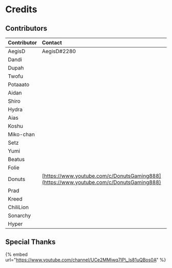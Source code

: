 # Credits

## Contributors

| Contributor | Contact |
| :--- | :--- |
| AegisD | AegisD\#2280 |
| Dandi |  |
| Dupah |  |
| Twofu |  |
| Potaaato |  |
| Aidan |  |
| Shiro |  |
| Hydra |  |
| Aias |  |
| Koshu |  |
| Miko-chan |  |
| Setz |  |
| Yumi |  |
| Beatus |  |
| Folie |  |
| Donuts | [https://www.youtube.com/c/DonutsGaming888](https://www.youtube.com/c/DonutsGaming888) |
| Prad |  |
| Kreed |  |
| ChiliLion |  |
| Sonarchy |  |
| Hyper |  |

## Special Thanks

{% embed url="https://www.youtube.com/channel/UCe2MMiwq7IP\_ls81uQBos0A" %}



